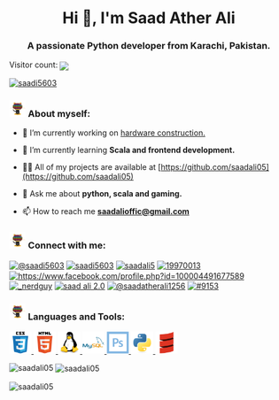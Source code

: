 <h1 align="center">Hi 👋, I'm Saad Ather Ali</h1>
<h3 align="center">A passionate Python developer from Karachi, Pakistan.</h3>
<p align="center"> Visitor count: <img src="https://profile-counter.glitch.me/saadali05/count.svg" align="center"/> </p> 

<p align="left"> <a href="https://twitter.com/saadi5603" target="blank"><img src="https://img.shields.io/twitter/follow/saadi5603?logo=twitter&style=for-the-badge" alt="saadi5603" /></a> </p> 

<h3 align="left"><img src='https://github.com/samadpls/samadpls/blob/main/.github/workflows/cartoon1.gif' height=30/> About myself:</h3>

- 🔭 I’m currently working on [hardware construction.](https://github.com/saadali05/CHISEL-LABS)

- 🌱 I’m currently learning **Scala and frontend development.**

- 👨‍💻 All of my projects are available at [https://github.com/saadali05](https://github.com/saadali05)

- 💬 Ask me about **python, scala and gaming.**

- 📫 How to reach me **saadalioffic@gmail.com**

<h3 align="left"><img src='https://github.com/samadpls/samadpls/blob/main/.github/workflows/cartoon1.gif' height=30/> Connect with me:</h3>
<p align="left">
<a href="https://dev.to/@saadi5603" target="blank"><img align="center" src="https://raw.githubusercontent.com/rahuldkjain/github-profile-readme-generator/master/src/images/icons/Social/devto.svg" alt="@saadi5603" height="30" width="40" /></a>
<a href="https://twitter.com/saadi5603" target="blank"><img align="center" src="https://raw.githubusercontent.com/rahuldkjain/github-profile-readme-generator/master/src/images/icons/Social/twitter.svg" alt="saadi5603" height="30" width="40" /></a>
<a href="https://linkedin.com/in/saadali5" target="blank"><img align="center" src="https://raw.githubusercontent.com/rahuldkjain/github-profile-readme-generator/master/src/images/icons/Social/linked-in-alt.svg" alt="saadali5" height="30" width="40" /></a>
<a href="https://stackoverflow.com/users/19970013" target="blank"><img align="center" src="https://raw.githubusercontent.com/rahuldkjain/github-profile-readme-generator/master/src/images/icons/Social/stack-overflow.svg" alt="19970013" height="30" width="40" /></a>
<a href="https://fb.com/https://www.facebook.com/profile.php?id=100004491677589" target="blank"><img align="center" src="https://raw.githubusercontent.com/rahuldkjain/github-profile-readme-generator/master/src/images/icons/Social/facebook.svg" alt="https://www.facebook.com/profile.php?id=100004491677589" height="30" width="40" /></a>
<a href="https://instagram.com/_nerdguy" target="blank"><img align="center" src="https://raw.githubusercontent.com/rahuldkjain/github-profile-readme-generator/master/src/images/icons/Social/instagram.svg" alt="_nerdguy" height="30" width="40" /></a>
<a href="https://www.youtube.com/c/saad ali 2.0" target="blank"><img align="center" src="https://raw.githubusercontent.com/rahuldkjain/github-profile-readme-generator/master/src/images/icons/Social/youtube.svg" alt="saad ali 2.0" height="30" width="40" /></a>
<a href="https://www.hackerrank.com/@saadatherali1256" target="blank"><img align="center" src="https://raw.githubusercontent.com/rahuldkjain/github-profile-readme-generator/master/src/images/icons/Social/hackerrank.svg" alt="@saadatherali1256" height="30" width="40" /></a>
<a href="https://discord.gg/#9153" target="blank"><img align="center" src="https://raw.githubusercontent.com/rahuldkjain/github-profile-readme-generator/master/src/images/icons/Social/discord.svg" alt="#9153" height="30" width="40" /></a>
</p>

<h3 align="left"><img src='https://github.com/samadpls/samadpls/blob/main/.github/workflows/cartoon1.gif' height=30/> Languages and Tools:</h3>
<p align="left"> <a href="https://www.w3schools.com/css/" target="_blank" rel="noreferrer"> <img src="https://raw.githubusercontent.com/devicons/devicon/master/icons/css3/css3-original-wordmark.svg" alt="css3" width="40" height="40"/> </a> <a href="https://www.w3.org/html/" target="_blank" rel="noreferrer"> <img src="https://raw.githubusercontent.com/devicons/devicon/master/icons/html5/html5-original-wordmark.svg" alt="html5" width="40" height="40"/> </a> <a href="https://www.linux.org/" target="_blank" rel="noreferrer"> <img src="https://raw.githubusercontent.com/devicons/devicon/master/icons/linux/linux-original.svg" alt="linux" width="40" height="40"/> </a> <a href="https://www.mysql.com/" target="_blank" rel="noreferrer"> <img src="https://raw.githubusercontent.com/devicons/devicon/master/icons/mysql/mysql-original-wordmark.svg" alt="mysql" width="40" height="40"/> </a> <a href="https://www.photoshop.com/en" target="_blank" rel="noreferrer"> <img src="https://raw.githubusercontent.com/devicons/devicon/master/icons/photoshop/photoshop-line.svg" alt="photoshop" width="40" height="40"/> </a> <a href="https://www.python.org" target="_blank" rel="noreferrer"> <img src="https://raw.githubusercontent.com/devicons/devicon/master/icons/python/python-original.svg" alt="python" width="40" height="40"/> </a> <a href="https://www.scala-lang.org" target="_blank" rel="noreferrer"> <img src="https://raw.githubusercontent.com/devicons/devicon/master/icons/scala/scala-original.svg" alt="scala" width="40" height="40"/> </a> </p>

<p><img align="left" src="https://github-readme-stats.vercel.app/api/top-langs?username=saadali05&show_icons=true&title_color=dc7828&text_color=dc7828&bg_color=000000&locale=en&layout=compact" alt="saadali05" /></p>

<p>&nbsp;<img align="center" src="https://github-readme-stats.vercel.app/api?username=saadali05&show_icons=true&title_color=dc7828&text_color=dc7828&bg_color=000000&locale=en" alt="saadali05" /></p>

<p><img align="center" src="https://github-readme-streak-stats.herokuapp.com/?user=saadali05&theme=dark" alt="saadali05" /></p>
